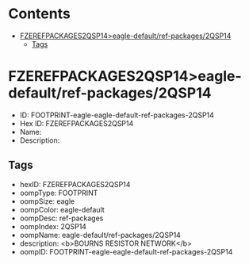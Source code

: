 



Contents
========

* [FZEREFPACKAGES2QSP14>eagle-default/ref-packages/2QSP14](#fzerefpackages2qsp14eagle-defaultref-packages2qsp14)
	* [Tags](#tags)

# FZEREFPACKAGES2QSP14>eagle-default/ref-packages/2QSP14

- ID: FOOTPRINT-eagle-eagle-default-ref-packages-2QSP14
- Hex ID: FZEREFPACKAGES2QSP14
- Name: 
- Description: 

## Tags

- hexID: FZEREFPACKAGES2QSP14
- oompType: FOOTPRINT
- oompSize: eagle
- oompColor: eagle-default
- oompDesc: ref-packages
- oompIndex: 2QSP14
- oompName: eagle-default/ref-packages/2QSP14
- description: &lt;b&gt;BOURNS RESISTOR NETWORK&lt;/b&gt;
- oompID: FOOTPRINT-eagle-eagle-default-ref-packages-2QSP14
